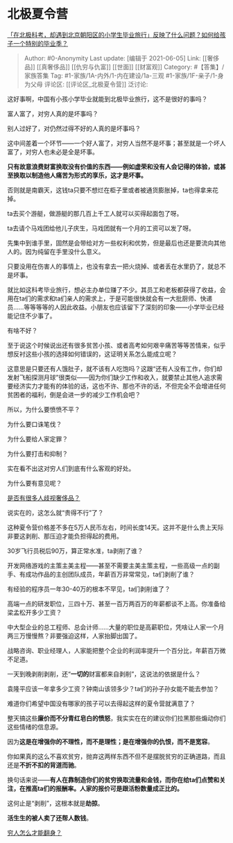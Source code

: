 # 北极夏令营
[「在北极科考，却遇到北京朝阳区的小学生毕业旅行」反映了什么问题？如何给孩子一个特别的毕业季？](https://www.zhihu.com/question/461429592/answer/1921363357)

> Author: #0-Anonymity
> Last update: [编辑于 2021-06-05]
> Link: [[奢侈品]] [[真奢侈品]] [[仇穷与仇富]] [[世面]] [[财富观]]
> Category: #【答集】/家族答集
> Tag: #1-家族/1A-内外/1-内在建设/1a-三观 #1-家族/1F-亲子/1-身为父母
> 评论区: [[评论区_北极夏令营]]
> 泛讨论:

这好事啊，中国有小孩小学毕业就能到北极毕业旅行，这不是很好的事吗？

富人富了，对穷人真的是坏事吗？

别人过好了，对仍然过得不好的人真的是坏事吗？

这中间差着一个环节——一个好人富了，对穷人当然不是坏事；甚至就是一个坏人富了，对穷人也未必是全是坏事。

**只有故意浪费财富换取没有价值的东西——例如虚荣和没有人会记得的体验，或甚至换取以制造他人痛苦为形式的享乐，这才是坏事。**

否则就是南霸天，这钱ta只要不想烂在柜子里或者被通货膨胀掉，ta也得拿来花掉。

ta去买个游艇，做游艇的那几百上千工人就可以买得起面包了呀。

ta去请个马戏团给他儿子庆生，马戏团就有一个月的工资可以发了呀。

先集中到谁手里，固然是会带给对方一些权利和优势，但是最后也还是要流向其他人的。因为纯留在手里没什么意义。

只要没用在伤害人的事情上，也没有拿去一把火烧掉、或者丢在水里扔了，就总不是坏事。

就比如这科考毕业旅行，想必主办单位赚了不少。其员工和老板都获得了收益，会用在ta们的需求和ta们亲人的需求上，于是可能很快就会有一大批厨师、快递员……等等等等的人因此收益。小朋友也应该留下了深刻的印象——小学毕业已经能记住不少事了。

有啥不好？

至于说这个时候说出还有很多贫苦小孩、或者高考如何艰辛痛苦等等苦情来，似乎想反衬这些小孩的选择如何错误的，这证明关系怎么能成立呢？

这意思是只要还有人饿肚子，就不该有人吃饱吗？这跟“还有人没有工作，你们却发射飞船探测月球”很类似——因为你们缺少工作和收入，就要禁止其他人追求需要经济实力才能有的体验的话，这也不许、那也不许的话，不但完全不会增进任何贫困者的福利，倒是会进一步的减少工作机会吧？

所以，为什么要愤愤不平？

为什么要口诛笔伐？

为什么要给人家定罪？

为什么要打击和抑制？

实在看不出这对穷人们到底有什么客观的好处。

为什么要有意见呢？

[是否有很多人歧视奢侈品？](https://www.zhihu.com/question/22696422/answer/1635740528)

说实在的，这怎么就“贵得不行”了？

这种夏令营价格差不多在5万人民币左右，时间长度14天。这并不是什么贵上天际非要这剥削、那压迫才能负担得起的费用。

30岁飞行员税后90万，算正常水准，ta剥削了谁？

开发网络游戏的主策主美主程——甚至不需要主美主策主程，一些高级一点的副手、有成功作品的主创团队成员，年薪百万非常常见，ta们剥削了谁？

有经验的程序员一年30-40万的根本不罕见，ta们剥削谁了？

高端一点的研发职位，三四十万、甚至一百万两百万的年薪都谈不上高。你准备给梁孟松开多少工资？

中大型企业的总工程师、总会计师……大量的职位是高薪职位，凭啥让人家一个月两三万慢慢熬？非要强迫这样，人家抬脚出国了。

战略咨询、职业经理人，人家能把整个企业的利润率提升一个百分比，年薪百万微不足道。

一天到晚剥削剥削，还“**一切的**财富都来自剥削”，这说法的依据是什么？

袁隆平应该一年拿多少工资？钟南山该领多少？ta们的孙子孙女能不能去参加？

难道你们希望中国没有哪家的孩子可以去得起这样的夏令营就满意了？

整天搞这些**廉价而不分青红皂白的愤怒**，我实实在在的建议你们拉黑那些煽动你们这些情绪的信息源。

因为**这是在增强你的不理性，而不是理性；是在增强你的仇恨，而不是宽容**。

你如果真的这么不喜欢贫穷，抛弃这两样东西不但不是摆脱贫穷的正确道路，而且还是**不折不扣的背道而驰**。

换句话来说——**有人在靠制造你们的贫穷换取流量和金钱，而你在给ta们点赞和关注，在推高ta们的报酬率。人家的报价可是跟活粉数量成正比的。**

这何止是“剥削”，这根本就是**劫掠**。

**活生生的被人卖了还帮人数钱**。

[穷人怎么才能翻身？](https://www.zhihu.com/question/444003245/answer/1744384489)
